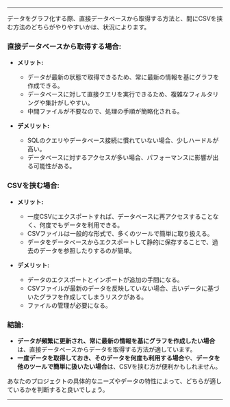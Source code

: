 

---

データをグラフ化する際、直接データベースから取得する方法と、間にCSVを挟む方法のどちらがやりやすいかは、状況によります。

### 直接データベースから取得する場合:
- **メリット:**
  - データが最新の状態で取得できるため、常に最新の情報を基にグラフを作成できる。
  - データベースに対して直接クエリを実行できるため、複雑なフィルタリングや集計がしやすい。
  - 中間ファイルが不要なので、処理の手順が簡略化される。

- **デメリット:**
  - SQLのクエリやデータベース接続に慣れていない場合、少しハードルが高い。
  - データベースに対するアクセスが多い場合、パフォーマンスに影響が出る可能性がある。

### CSVを挟む場合:
- **メリット:**
  - 一度CSVにエクスポートすれば、データベースに再アクセスすることなく、何度でもデータを利用できる。
  - CSVファイルは一般的な形式で、多くのツールで簡単に取り扱える。
  - データをデータベースからエクスポートして静的に保存することで、過去のデータを参照したりするのが簡単。

- **デメリット:**
  - データのエクスポートとインポートが追加の手間になる。
  - CSVファイルが最新のデータを反映していない場合、古いデータに基づいたグラフを作成してしまうリスクがある。
  - ファイルの管理が必要になる。

### 結論:
- **データが頻繁に更新され、常に最新の情報を基にグラフを作成したい場合**は、直接データベースからデータを取得する方法が適しています。
- **一度データを取得しておき、そのデータを何度も利用する場合**や、**データを他のツールで簡単に扱いたい場合**は、CSVを挟む方が便利かもしれません。

あなたのプロジェクトの具体的なニーズやデータの特性によって、どちらが適しているかを判断すると良いでしょう。

---

